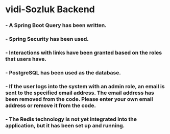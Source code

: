 # vidi-Sozluk Backend
### - A Spring Boot Query has been written.
### - Spring Security has been used.
### - Interactions with links have been granted based on the roles that users have.
### - PostgreSQL has been used as the database.
### - If the user logs into the system with an admin role, an email is sent to the specified email address. The email address has been removed from the code. Please enter your own email address or remove it from the code.
### - The Redis technology is not yet integrated into the application, but it has been set up and running.
 
